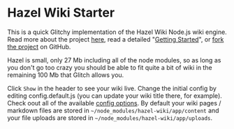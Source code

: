 Hazel Wiki Starter
==================

This is a quick Glitchy implementation of the Hazel Wiki Node.js wiki engine. Read more about the project [here](http://hazel.wmk.io/), read a detailed "[Getting Started](http://wmk.io/posts/hazel-get-started)", or [fork the project](https://github.com/wkallhof/Hazel) on GitHub.

Hazel is small, only 27 Mb including all of the node modules, so as long as you don't go too crazy you should be able to fit quite a bit of wiki in the remaining 100 Mb that Glitch allows you.

Click `Show` in the header to see your wiki live. Change the initial config by editing config.default.js (you can update your wiki title there, for example). Check oout all of the available [config options](https://github.com/wkallhof/Hazel/blob/master/app/config.default.js). By default your wiki pages / markdown files are stored in `~/node_modules/hazel-wiki/app/content` and your file uploads are stored in `~/node_modules/hazel-wiki/app/uploads`.
